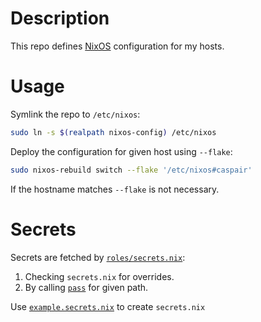 # Description

This repo defines [NixOS](https://nixos.org/nixos/) configuration for my hosts.

# Usage

Symlink the repo to `/etc/nixos`:
```bash
sudo ln -s $(realpath nixos-config) /etc/nixos
```
Deploy the configuration for given host using `--flake`:
```bash
sudo nixos-rebuild switch --flake '/etc/nixos#caspair'
```
If the hostname matches `--flake` is not necessary.

# Secrets

Secrets are fetched by [`roles/secrets.nix`](roles/secrets.nix):

1. Checking `secrets.nix` for overrides.
2. By calling [`pass`](https://www.passwordstore.org/) for given path.

Use [`example.secrets.nix`](example.secrets.nix) to create `secrets.nix`
